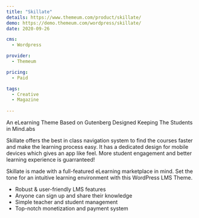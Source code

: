 ```yaml
---
title: "Skillate"
details: https://www.themeum.com/product/skillate/
demo: https://demo.themeum.com/wordpress/skillate/
date: 2020-09-26

cms: 
  - Wordpress

provider: 
  - Themeum

pricing:
  - Paid

tags:
  - Creative
  - Magazine
  
---
```


An eLearning Theme Based on Gutenberg Designed Keeping The Students in Mind.abs

Skillate offers the best in class navigation system to find the courses faster and make the learning process easy. It has a dedicated design for mobile devices which gives an app like feel.  More student engagement and better learning experience is guarranteed!

Skillate is made with a full-featured eLearning marketplace in mind. Set the tone for an intuitive learning environment with this WordPress LMS Theme.

- Robust & user-friendly LMS features
- Anyone can sign up and share their knowledge
- Simple teacher and student management
- Top-notch monetization and payment system